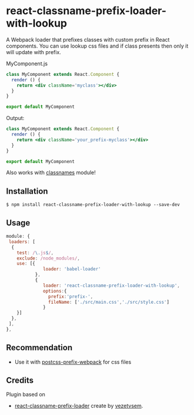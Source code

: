# react-classname-prefix-loader-with-lookup
A Webpack loader that prefixes classes with custom prefix in React components. You can use lookup css files and if class presents then only it will update with prefix.

MyComponent.js

```jsx
class MyComponent extends React.Component {
  render () {
    return <div className='myclass'></div>
  }
}

export default MyComponent
```

Output:

```jsx
class MyComponent extends React.Component {
  render () {
    return <div className='your_prefix-myclass'></div>
  }
}

export default MyComponent
```

Also works with [classnames](https://github.com/JedWatson/classnames) module!

## Installation
```
$ npm install react-classname-prefix-loader-with-lookup --save-dev 
```

## Usage

```javascript
module: {
 loaders: [
  {
    test: /\.js$/,
    exclude: /node_modules/,
    use: [{
              loader: 'babel-loader'
           },
           {
              loader: 'react-classname-prefix-loader-with-lookup',
              options:{
                prefix:'prefix-',
                fileName: ['./src/main.css','./src/style.css']
              }
    }]
  },
 ],
},
```

## Recommendation
* Use it with [postcss-prefix-webpack](https://github.com/nagendertank/postcss-prefix-webpack) for css files

## Credits
 Plugin based on 
 - [react-classname-prefix-loader](https://github.com/vezetvsem/react-classname-prefix-loader) create by [vezetvsem](https://github.com/vezetvsem).
